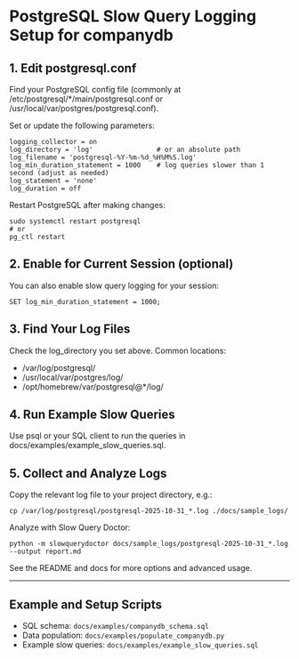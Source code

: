 # PostgreSQL Slow Query Logging Setup for companydb

## 1. Edit postgresql.conf

Find your PostgreSQL config file (commonly at /etc/postgresql/*/main/postgresql.conf or /usr/local/var/postgres/postgresql.conf).

Set or update the following parameters:

```
logging_collector = on
log_directory = 'log'                # or an absolute path
log_filename = 'postgresql-%Y-%m-%d_%H%M%S.log'
log_min_duration_statement = 1000    # log queries slower than 1 second (adjust as needed)
log_statement = 'none'
log_duration = off
```

Restart PostgreSQL after making changes:
```
sudo systemctl restart postgresql
# or
pg_ctl restart
```

## 2. Enable for Current Session (optional)

You can also enable slow query logging for your session:

```
SET log_min_duration_statement = 1000;
```

## 3. Find Your Log Files

Check the log_directory you set above. Common locations:
- /var/log/postgresql/
- /usr/local/var/postgres/log/
- /opt/homebrew/var/postgresql@*/log/


## 4. Run Example Slow Queries

Use psql or your SQL client to run the queries in docs/examples/example_slow_queries.sql.


## 5. Collect and Analyze Logs

Copy the relevant log file to your project directory, e.g.:
```
cp /var/log/postgresql/postgresql-2025-10-31_*.log ./docs/sample_logs/
```

Analyze with Slow Query Doctor:
```
python -m slowquerydoctor docs/sample_logs/postgresql-2025-10-31_*.log --output report.md
```


See the README and docs for more options and advanced usage.

---

## Example and Setup Scripts

- SQL schema: `docs/examples/companydb_schema.sql`
- Data population: `docs/examples/populate_companydb.py`
- Example slow queries: `docs/examples/example_slow_queries.sql`
